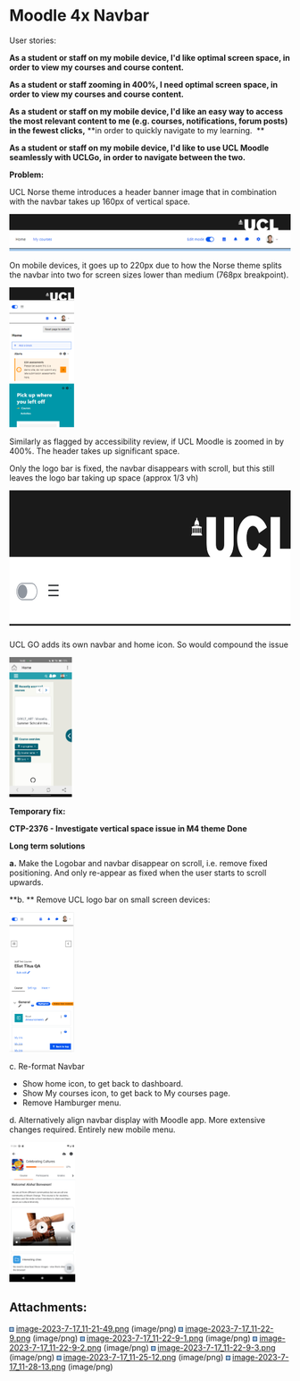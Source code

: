 # Moodle 4x Navbar

User stories:

**As a student or staff on my mobile device, I'd like optimal screen space, in order to view my courses and course content.**

**As a student or staff zooming in 400%, I need optimal screen space, in order to view my courses and course content.**

**As a student or staff on my mobile device, I'd like an easy way to access the most relevant content to me (e.g. courses, notifications, forum posts) in the fewest clicks,** **in order to quickly navigate to my learning.  **

**As a student or staff on my mobile device, I'd like to use UCL Moodle seamlessly with UCLGo, in order to navigate between the two.** 

**Problem:**

UCL Norse theme introduces a header banner image that in combination with the navbar takes up 160px of vertical space.

![](attachments/278137574/278137561.png)

On mobile devices, it goes up to 220px due to how the Norse theme splits the navbar into two for screen sizes lower than medium (768px breakpoint).

<img src="attachments/278137574/278137562.png" height="250" />

Similarly as flagged by accessibility review, if UCL Moodle is zoomed in by 400%. The header takes up significant space.

Only the logo bar is fixed, the navbar disappears with scroll, but this still leaves the logo bar taking up space (approx 1/3 vh)

<img src="attachments/278137574/278137563.png" height="250" />

UCL GO adds its own navbar and home icon. So would compound the issue

<img src="attachments/278137574/278137564.png" height="250" />

**Temporary fix:**

**CTP-2376 - Investigate vertical space issue in M4 theme Done**

**Long term solutions**

**a.** Make the Logobar and navbar disappear on scroll, i.e. remove fixed positioning. And only re-appear as fixed when the user starts to scroll upwards.

**b. ** Remove UCL logo bar on small screen devices:

<img src="attachments/278137574/278137569.png" height="250" />

c. Re-format Navbar

-   Show home icon, to get back to dashboard.
-   Show My courses icon, to get back to My courses page.
-   Remove Hamburger menu.

d. Alternatively align navbar display with Moodle app. More extensive changes required. Entirely new mobile menu.

<img src="attachments/278137574/278137571.png" height="250" />

## Attachments:

<img src="images/icons/bullet_blue.gif" width="8" height="8" /> [image-2023-7-17\_11-21-49.png](attachments/278137574/278137559.png) (image/png)
<img src="images/icons/bullet_blue.gif" width="8" height="8" /> [image-2023-7-17\_11-22-9.png](attachments/278137574/278137561.png) (image/png)
<img src="images/icons/bullet_blue.gif" width="8" height="8" /> [image-2023-7-17\_11-22-9-1.png](attachments/278137574/278137562.png) (image/png)
<img src="images/icons/bullet_blue.gif" width="8" height="8" /> [image-2023-7-17\_11-22-9-2.png](attachments/278137574/278137563.png) (image/png)
<img src="images/icons/bullet_blue.gif" width="8" height="8" /> [image-2023-7-17\_11-22-9-3.png](attachments/278137574/278137564.png) (image/png)
<img src="images/icons/bullet_blue.gif" width="8" height="8" /> [image-2023-7-17\_11-25-12.png](attachments/278137574/278137569.png) (image/png)
<img src="images/icons/bullet_blue.gif" width="8" height="8" /> [image-2023-7-17\_11-28-13.png](attachments/278137574/278137571.png) (image/png)

